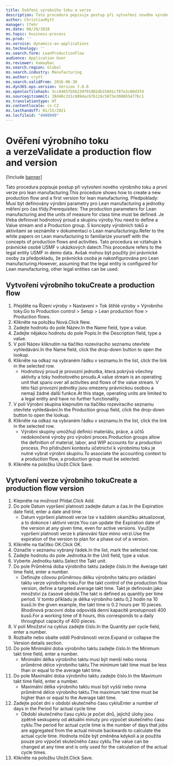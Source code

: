 ```yaml
---
title: Ověření výrobního toku a verze
description: Tato procedura popisuje postup při vytvoření nového výrobního toku a první verze pro lean manufacturing.
author: ChristianRytt
manager: tfehr
ms.date: 08/29/2018
ms.topic: business-process
ms.prod: ''
ms.service: dynamics-ax-applications
ms.technology: ''
ms.search.form: LeanProductionFlow
audience: Application User
ms.reviewer: kamaybac
ms.search.region: Global
ms.search.industry: Manufacturing
ms.author: crytt
ms.search.validFrom: 2016-06-30
ms.dyn365.ops.version: Version 7.0.0
ms.openlocfilehash: 3cc8465fb56239f91982db15601cf87e3c00d3fd
ms.sourcegitcommit: 38d40c331c8894acb7b119c5073e3088b54776c1
ms.translationtype: HT
ms.contentlocale: cs-CZ
ms.lasthandoff: 01/15/2021
ms.locfileid: "4980949"
---
```

# <a name="validate-a-production-flow-and-version"></a><span data-ttu-id="59813-103">Ověření výrobního toku a verze</span><span class="sxs-lookup"><span data-stu-id="59813-103">Validate a production flow and version</span></span>

[!include [banner](../../includes/banner.md)]

<span data-ttu-id="59813-104">Tato procedura popisuje postup při vytvoření nového výrobního toku a první verze pro lean manufacturing.</span><span class="sxs-lookup"><span data-stu-id="59813-104">This procedure shows how to create a new production flow and a first version for lean manufacturing.</span></span> <span data-ttu-id="59813-105">Předpoklady: Musí být definovány výrobní parametry pro Lean manufacturing a jednotky měření pro čas třídy.</span><span class="sxs-lookup"><span data-stu-id="59813-105">Prerequisites: The production parameters for Lean manufacturing and the units of measure for class time must be defined.</span></span> <span data-ttu-id="59813-106">Je třeba definovat hodnotový proud a skupinu výroby.</span><span class="sxs-lookup"><span data-stu-id="59813-106">You need to define a Value stream and a Production group.</span></span> <span data-ttu-id="59813-107">S koncepty výrobních toků a aktivitami se seznámíte v dokumentaci o Lean manufacturingu.</span><span class="sxs-lookup"><span data-stu-id="59813-107">Refer to the white papers on Lean manufacturing to familiarize yourself with the concepts of production flows and activities.</span></span> <span data-ttu-id="59813-108">Tato procedura se vztahuje k právnické osobě USMF v ukázkových datech.</span><span class="sxs-lookup"><span data-stu-id="59813-108">This procedure refers to the legal entity USMF in demo data.</span></span> <span data-ttu-id="59813-109">Avšak mohou být použity jiní právnické osoby za předpokladu, že právnická osoba je nakonfigurována pro Lean manufacturing.</span><span class="sxs-lookup"><span data-stu-id="59813-109">However, assuming that the legal entity is configured for Lean manufacturing, other legal entities can be used.</span></span>


## <a name="create-a-production-flow"></a><span data-ttu-id="59813-110">Vytvoření výrobního toku</span><span class="sxs-lookup"><span data-stu-id="59813-110">Create a production flow</span></span>
1. <span data-ttu-id="59813-111">Přejděte na Řízení výroby > Nastavení > Tok štíhlé výroby > Výrobního toky.</span><span class="sxs-lookup"><span data-stu-id="59813-111">Go to Production control > Setup > Lean production flow > Production flows.</span></span>
2. <span data-ttu-id="59813-112">Klikněte na položku Nová.</span><span class="sxs-lookup"><span data-stu-id="59813-112">Click New.</span></span>
3. <span data-ttu-id="59813-113">Zadejte hodnotu do pole Název.</span><span class="sxs-lookup"><span data-stu-id="59813-113">In the Name field, type a value.</span></span>
4. <span data-ttu-id="59813-114">Zadejte nějakou hodnotu do pole Popis.</span><span class="sxs-lookup"><span data-stu-id="59813-114">In the Description field, type a value.</span></span>
5. <span data-ttu-id="59813-115">V poli Název kliknutím na tlačítko rozevíracího seznamu otevřete vyhledávání.</span><span class="sxs-lookup"><span data-stu-id="59813-115">In the Name field, click the drop-down button to open the lookup.</span></span>
6. <span data-ttu-id="59813-116">Klikněte na odkaz na vybraném řádku v seznamu.</span><span class="sxs-lookup"><span data-stu-id="59813-116">In the list, click the link in the selected row.</span></span>
    * <span data-ttu-id="59813-117">Hodnotový proud je provozní jednotka, která pokrývá všechny aktivity a toky hodnotového proudu.</span><span class="sxs-lookup"><span data-stu-id="59813-117">A value stream is an operating unit that spans over all activities and flows of the value stream.</span></span>   <span data-ttu-id="59813-118">V této fázi provozní jednotky jsou omezeny právnickou osobou a nemají žádné další funkce.</span><span class="sxs-lookup"><span data-stu-id="59813-118">At this stage, operating units are limited to a legal entity and have no further functionality.</span></span>  
7. <span data-ttu-id="59813-119">V poli Výrobní skupina klepnutím na tlačítko rozevíracího seznamu otevřete vyhledávání.</span><span class="sxs-lookup"><span data-stu-id="59813-119">In the Production group field, click the drop-down button to open the lookup.</span></span>
8. <span data-ttu-id="59813-120">Klikněte na odkaz na vybraném řádku v seznamu.</span><span class="sxs-lookup"><span data-stu-id="59813-120">In the list, click the link in the selected row.</span></span>
    * <span data-ttu-id="59813-121">Výrobní skupiny umožňují definici materiálu, práce, a účtů nedokončené výroby pro výrobní proces.</span><span class="sxs-lookup"><span data-stu-id="59813-121">Production groups allow the definition of material, labor, and WIP accounts for a production process.</span></span> <span data-ttu-id="59813-122">Pro přidružení kontextu účetnictví k výrobnímu toku je nutné vybrat výrobní skupinu.</span><span class="sxs-lookup"><span data-stu-id="59813-122">To associate the accounting context to a production flow, a production group must be selected.</span></span>  
9. <span data-ttu-id="59813-123">Klikněte na položku Uložit.</span><span class="sxs-lookup"><span data-stu-id="59813-123">Click Save.</span></span>

## <a name="create-a-production-flow-version"></a><span data-ttu-id="59813-124">Vytvoření verze výrobního toku</span><span class="sxs-lookup"><span data-stu-id="59813-124">Create a production flow version</span></span>
1. <span data-ttu-id="59813-125">Klepněte na možnost Přidat.</span><span class="sxs-lookup"><span data-stu-id="59813-125">Click Add.</span></span>
2. <span data-ttu-id="59813-126">Do pole Datum vypršení platnosti zadejte datum a čas.</span><span class="sxs-lookup"><span data-stu-id="59813-126">In the Expiration date field, enter a date and time.</span></span>
    * <span data-ttu-id="59813-127">Datum vypršení platnosti verze lze v každém okamžiku aktualizovat, a to dokonce i aktivní verze.</span><span class="sxs-lookup"><span data-stu-id="59813-127">You can update the Expiration date of the version at any given time, even for active versions.</span></span> <span data-ttu-id="59813-128">Využijte vypršení platnosti verze k plánování fáze mimo verzi.</span><span class="sxs-lookup"><span data-stu-id="59813-128">Use the expiration of the version to plan for a phase out of a version.</span></span>  
3. <span data-ttu-id="59813-129">Klikněte na tlačítko OK.</span><span class="sxs-lookup"><span data-stu-id="59813-129">Click OK.</span></span>
4. <span data-ttu-id="59813-130">Označte v seznamu vybraný řádek.</span><span class="sxs-lookup"><span data-stu-id="59813-130">In the list, mark the selected row.</span></span>
5. <span data-ttu-id="59813-131">Zadejte hodnotu do pole Jednotka.</span><span class="sxs-lookup"><span data-stu-id="59813-131">In the Unit field, type a value.</span></span>
6. <span data-ttu-id="59813-132">Vyberte Jednotku taktu.</span><span class="sxs-lookup"><span data-stu-id="59813-132">Select the Takt unit.</span></span>
7. <span data-ttu-id="59813-133">Do pole Průměrná doba výrobního taktu zadejte číslo.</span><span class="sxs-lookup"><span data-stu-id="59813-133">In the Average takt time field, enter a number.</span></span>
    * <span data-ttu-id="59813-134">Definujte cílovou průměrnou délku výrobního taktu pro ovládání taktu verze výrobního toku.</span><span class="sxs-lookup"><span data-stu-id="59813-134">For the takt control of the production flow version, define a targeted average takt time.</span></span>   <span data-ttu-id="59813-135">Takt je definován jako množství za časové období.</span><span class="sxs-lookup"><span data-stu-id="59813-135">The takt is defined as quantity  per time period.</span></span>  <span data-ttu-id="59813-136">V tomto příkladu je délka výrobního taktu 0,2 hodin na 10 kusů.</span><span class="sxs-lookup"><span data-stu-id="59813-136">In the given example, the takt time is 0.2 hours per 10 pieces.</span></span> <span data-ttu-id="59813-137">8hodinová pracovní doba odpovídá denní kapacitě prostupnosti 400 kusů.</span><span class="sxs-lookup"><span data-stu-id="59813-137">For a working time of 8 hours, this corresponds to a daily throughput capacity of 400 pieces.</span></span>  
8. <span data-ttu-id="59813-138">V poli Množství na cyklus zadejte číslo.</span><span class="sxs-lookup"><span data-stu-id="59813-138">In the Quantity per cycle field, enter a number.</span></span>
9. <span data-ttu-id="59813-139">Rozbalte nebo sbalte oddíl Podrobnosti verze.</span><span class="sxs-lookup"><span data-stu-id="59813-139">Expand or collapse the Version details section.</span></span>
10. <span data-ttu-id="59813-140">Do pole Minimální doba výrobního taktu zadejte číslo.</span><span class="sxs-lookup"><span data-stu-id="59813-140">In the Minimum takt time field, enter a number.</span></span>
    * <span data-ttu-id="59813-141">Minimální délka výrobního taktu musí být menší nebo rovna průměrné délce výrobního taktu.</span><span class="sxs-lookup"><span data-stu-id="59813-141">The minimum takt time must be less than or equal to the average takt time.</span></span>  
11. <span data-ttu-id="59813-142">Do pole Maximální doba výrobního taktu zadejte číslo.</span><span class="sxs-lookup"><span data-stu-id="59813-142">In the Maximum takt time field, enter a number.</span></span>
    * <span data-ttu-id="59813-143">Maximální délka výrobního taktu musí být vyšší nebo rovna průměrné délce výrobního taktu.</span><span class="sxs-lookup"><span data-stu-id="59813-143">The maximum takt time must be higher than or equal to the Average takt time.</span></span>  
12. <span data-ttu-id="59813-144">Zadejte počet dní v období skutečného času cyklu</span><span class="sxs-lookup"><span data-stu-id="59813-144">Enter a number of days in the Period for actual cycle time</span></span>
    * <span data-ttu-id="59813-145">Období skutečného času cyklu je počet dnů, jejichž úlohy jsou zpětně seskupeny od aktuální minuty pro výpočet skutečného času cyklu.</span><span class="sxs-lookup"><span data-stu-id="59813-145">The period for actual cycle time is the number of days that jobs are aggregated from the actual minute backwards to calculate the actual cycle time.</span></span> <span data-ttu-id="59813-146">Hodnota může být změněna kdykoli a je použita pouze pro výpočet skutečného času cyklu.</span><span class="sxs-lookup"><span data-stu-id="59813-146">The value can be changed at any time and is only used for the calculation of the actual cycle times.</span></span>  
13. <span data-ttu-id="59813-147">Klikněte na položku Uložit.</span><span class="sxs-lookup"><span data-stu-id="59813-147">Click Save.</span></span>

